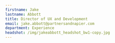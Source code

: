 ```yaml
---
firstname: Jake
lastname: Abbott
title: Director of UX and Development
email: jake.abbott@partnersandnapier.com
department: Experience
headshot: /img/jakeabbott_headshot_bw1-copy.jpg
---
```

